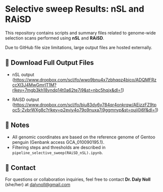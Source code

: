 # Selective sweep Results: nSL and RAiSD

This repository contains scripts and summary files related to genome-wide selection scans performed using **nSL** and **RAiSD**.

Due to GitHub file size limitations, large output files are hosted externally.

## 📂 Download Full Output Files

- nSL output (https://www.dropbox.com/scl/fo/wwo9bnu4x7zbhqqz4bico/ADQMFRzccXl3J4MwGmrIT1M?rlkey=7mgb3kh18yndq14t0a62te7j9&st=nbc5hqjx&dl=1)

- RAiSD output (https://www.dropbox.com/scl/fo/biu83dy6y784qr4onkrqw/AEjzzFZ9tpoc5-ZvbrWXg8c?rlkey=p2eviy4o79o9nuxa7j9ggmnyp&st=ouji0i6f&dl=1)

## 📝 Notes
- All genomic coordinates are based on the reference genome of Gentoo penguin (Genbank access GCA_010090195.1).
- Filtering steps and thresholds are described in `pipeline_selective_sweep(RAiSD_nSL).ipynb`.

## 📧 Contact
For questions or collaboration inquiries, feel free to contact **Dr. Daly Noll** (she/her) at dalynoll@gmail.com
